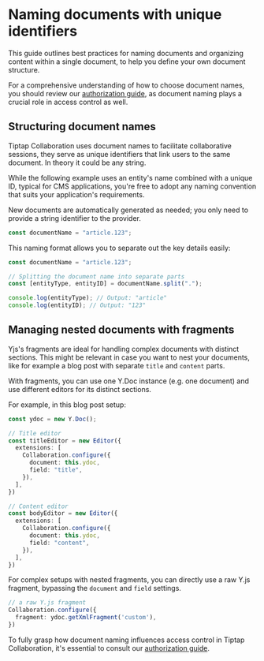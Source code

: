 # Naming documents with unique identifiers

This guide outlines best practices for naming documents and organizing content within a single document, to help you define your own document structure.

For a comprehensive understanding of how to choose document names, you should review our [authorization guide](https://tiptap.dev/docs/editor/collaboration/authenticate#authorization-in-collaboration), as document naming plays a crucial role in access control as well.

## Structuring document names

Tiptap Collaboration uses document names to facilitate collaborative sessions, they serve as unique identifiers that link users to the same document. In theory it could be any string.

While the following example uses an entity's name combined with a unique ID, typical for CMS applications, you're free to adopt any naming convention that suits your application's requirements.

New documents are automatically generated as needed; you only need to provide a string identifier to the provider.

```typescript
const documentName = "article.123";
```

This naming format allows you to separate out the key details easily:

```typescript
const documentName = "article.123";

// Splitting the document name into separate parts
const [entityType, entityID] = documentName.split(".");

console.log(entityType); // Output: "article"
console.log(entityID); // Output: "123"
```

## Managing nested documents with fragments

Yjs's fragments are ideal for handling complex documents with distinct sections. This might be relevant in case you want to nest your documents, like for example a blog post with separate `title` and `content` parts.

With fragments, you can use one Y.Doc instance (e.g. one document) and use different editors for its distinct sections.

For example, in this blog post setup:

```typescript
const ydoc = new Y.Doc();

// Title editor
const titleEditor = new Editor({
  extensions: [
    Collaboration.configure({
      document: this.ydoc,
      field: "title",
    }),
  ],
})

// Content editor
const bodyEditor = new Editor({
  extensions: [
    Collaboration.configure({
      document: this.ydoc,
      field: "content",
    }),
  ],
})
```

For complex setups with nested fragments, you can directly use a raw Y.js fragment, bypassing the `document` and `field` settings.

```typescript
// a raw Y.js fragment
Collaboration.configure({
  fragment: ydoc.getXmlFragment('custom'),
})
```


To fully grasp how document naming influences access control in Tiptap Collaboration, it's essential to consult our [authorization guide](https://tiptap.dev/docs/editor/collaboration/authenticate#authorization-in-collaboration).
